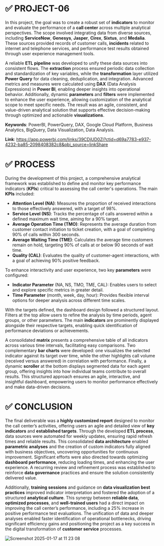 # ✅ PROJECT-06

In this project, the goal was to create a robust set of **indicators** to monitor and evaluate the performance of a **call center** across multiple analytical perspectives. The scope involved integrating data from diverse sources, including **ServiceNow**, **Genesys**, **Jasper**, **Cirex**, **Sixtus**, and **Medalia**. These sources provided records of customer calls, **incidents** related to internet and telephone services, and performance test results obtained through user experience management tools.

A reliable **ETL pipeline** was developed to unify these data sources into consistent flows. The **extraction** process ensured periodic data collection and standardization of key variables, while the **transformation** layer utilized **Power Query** for data cleaning, deduplication, and integration. Advanced metrics and measures were calculated using **DAX** (Data Analysis Expressions) in **Power BI**, enabling deeper insights into operational behavior. Additionally, dynamic **parameters** and **filters** were implemented to enhance the user experience, allowing customization of the analytical scope to meet specific needs. The result was an agile, consistent, and value-driven analytical solution that supports effective decision-making through optimized and actionable **visualizations**.

**Keywords**: PowerBI, PowerQuery, DAX, Google Cloud Platform, Business Analytics, BigQuery, Data Visualization, Data Analysis.

**Link**: https://app.powerbi.com/links/39CDjUD0Zi?ctid=d69a7783-e937-4232-ba85-2098408382c8&pbi_source=linkShare

# ✅ PROCESS

During the development of this project, a comprehensive analytical framework was established to define and monitor key performance indicators (**KPIs**) critical to assessing the call center's operations. The main **KPIs** included:

- **Attention Level (NA)**: Measures the proportion of received interactions to those effectively answered, with a target of 98%.
- **Service Level (NS)**: Tracks the percentage of calls answered within a defined maximum wait time, aiming for a 90% target.
- **Average Operation Time (TMO)**: Represents the average duration from customer contact initiation to ticket creation, with a goal of completing 90% of calls within 300 seconds.
- **Average Waiting Time (TME)**: Calculates the average time customers remain on hold, targeting 90% of calls at or below 90 seconds of wait time.
- **Quality (CAL)**: Evaluates the quality of customer-agent interactions, with a goal of achieving 90% positive feedback.

To enhance interactivity and user experience, two key **parameters** were configured:

- **Indicator Parameter** (NA, NS, TMO, TME, CAL): Enables users to select and explore specific metrics in greater detail.
- **Time Parameter** (month, week, day, hour): Provides flexible interval options for deeper analysis across different time scales.

With the targets defined, the dashboard design followed a structured layout. Filters at the top allow users to refine the analysis by time periods, agent groups, or other parameters. The main **indicators** are prominently displayed alongside their respective targets, enabling quick identification of performance deviations or achievements.

A consolidated **matrix** presents a comprehensive table of all indicators across various time intervals, facilitating easy comparisons. Two complementary **bar charts** were developed: one visualizes the selected indicator against its target over time, while the other highlights call volume (received versus answered) in correlation with performance. Finally, a dynamic **scroller** at the bottom displays segmented data for each agent group, offering insights into how individual teams contribute to overall results. This structured approach ensures an agile, interactive, and insightful dashboard, empowering users to monitor performance effectively and make data-driven decisions.

# ✅ CONCLUSION

The final deliverable was a **highly customized report** designed to monitor the call center’s activities, offering users an agile and detailed view of **key indicators** and **established targets**. Through the developed **ETL process**, data sources were automated for weekly updates, ensuring rapid refresh times and reliable results. This consolidated **data architecture** enabled **parametric analyses** and the creation of custom indicators fully aligned with business objectives, uncovering opportunities for continuous improvement. Significant efforts were also directed towards optimizing **dashboard performance**, reducing loading times, and enhancing the user experience. A recurring review and refinement process was established to reinforce **data governance** practices and ensure the solution consistently delivered value.

Additionally, **training sessions** and guidance on **data visualization best practices** improved indicator interpretation and fostered the adoption of a structured **analytical culture**. This synergy between **reliable data**, **optimized processes**, and **well-trained users** had a direct impact on improving the call center’s performance, including a 25% increase in positive performance test evaluations. The unification of data and deeper analyses enabled faster identification of operational bottlenecks, driving significant efficiency gains and positioning the project as a key success in the digital transformation of **customer service** processes.

![Screenshot 2025-01-17 at 11 23 08](https://github.com/user-attachments/assets/679bc0a0-8430-40dd-bf77-14a263b6c8ea)
